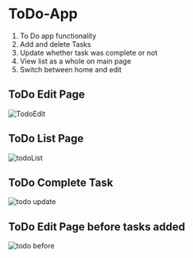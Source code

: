 # ToDo-App

1. To Do app functionality 
  1. Add and delete Tasks
  2. Update whether task was complete or not
  3. View list as a whole on main page
  4. Switch between home and edit

## ToDo Edit Page ##
![TodoEdit](https://user-images.githubusercontent.com/20888719/150656381-139529d9-f3dd-407b-bb89-3348039c4a6d.PNG)

## ToDo List Page ##
![todoList](https://user-images.githubusercontent.com/20888719/150656379-b9b20388-3b7f-4bc5-9bc1-40e47ad09040.PNG)


## ToDo Complete Task ##
![todo update](https://user-images.githubusercontent.com/20888719/150656384-98f51485-dc63-4b8f-80b2-e34ef1562bcc.PNG)

## ToDo Edit Page before tasks added ##
![todo before](https://user-images.githubusercontent.com/20888719/150656383-0aeee23d-83ed-45cb-87f5-dc23973a6434.PNG)
